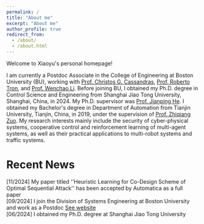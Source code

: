 ```yaml
---
permalink: /
title: "About me"
excerpt: "About me"
author_profile: true
redirect_from: 
  - /about/
  - /about.html
---
```


Welcome to Xiaoyu's personal homepage!

I am currently a Postdoc Associate in the College of Engineering at Boston University (BU), working with [Prof. Christos G. Cassandras](https://christosgcassandras.org/), [Prof. Roberto Tron](https://www.bu.edu/eng/profile/roberto-tron/), and [Prof. Wenchao Li](https://www.bu.edu/eng/profile/wenchao-li-ph-d/). Before joining BU, I obtained my Ph.D. degree in Control Science and Engineering from Shanghai Jiao Tong University, Shanghai, China, in 2024. My Ph.D. supervisor was [Prof. Jianping He](https://iwin-fins.com/). I obtained my Bachelor's degree in Department of Automation from Tianjin University, Tianjin, China, in 2019, under the supervision of [Prof. Zhiqiang Zuo](https://seea.tju.edu.cn/info/1013/1586.htm). My research interests mainly include the security of cyber-physical systems, cooperative control and reinforcement learning of multi-agent systems, as well as their practical applications to multi-robot systems and traffic systems.

Recent News
======
[11/2024] My paper titled ''Heuristic Learning for Co-Design Scheme of Optimal Sequential Attack'' has been accepted by Automatica as a full paper<br>
[09/2024] I join the Division of Systems Engineering at Boston University and work as a Postdoc [See website](https://www.bu.edu/eng/profile/xiaoyuo-luo/)<br>
[06/2024] I obtained my Ph.D. degree at Shanghai Jiao Tong University




